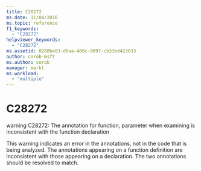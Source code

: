 ```yaml
---
title: C28272
ms.date: 11/04/2016
ms.topic: reference
f1_keywords:
  - "C28272"
helpviewer_keywords:
  - "C28272"
ms.assetid: 0288be83-d0aa-488c-9097-cb33bd423033
author: corob-msft
ms.author: corob
manager: markl
ms.workload:
  - "multiple"
---
```

# C28272
warning C28272: The annotation for function, parameter when examining is inconsistent with the function declaration

 This warning indicates an error in the annotations, not in the code that is being analyzed. The annotations appearing on a function definition are inconsistent with those appearing on a declaration. The two annotations should be resolved to match.
